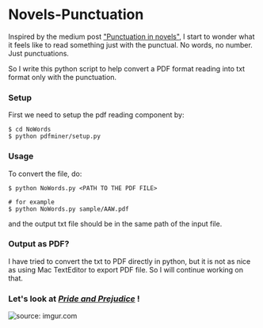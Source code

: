 # Novels-Punctuation

Inspired by the medium post ["Punctuation in novels"](https://medium.com/@neuroecology/punctuation-in-novels-8f316d542ec4#.70eq88ybg), I start to wonder what it feels like to read something just with the punctual. No words, no number. Just punctuations.

So I write this python script to help convert a PDF format reading into txt format only with the punctuation. 

### Setup
First we need to setup the pdf reading component by:
```
$ cd NoWords
$ python pdfminer/setup.py 
```

### Usage
To convert the file, do:
```
$ python NoWords.py <PATH TO THE PDF FILE> 

# for example
$ python NoWords.py sample/AAW.pdf

```
and the output txt file should be in the same path of the input file.

### Output as PDF?
I have tried to convert the txt to PDF directly in python, but it is not as nice as using Mac TextEditor to export PDF file. So I will continue working on that.

### Let's look at [_Pride and Prejudice_](https://www.gutenberg.org/ebooks/1342) !

<img src="http://i.imgur.com/UbeBxCc.png?1" title="source: imgur.com"/>

